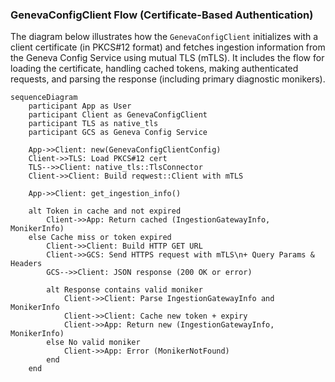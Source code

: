 ### GenevaConfigClient Flow (Certificate-Based Authentication)

The diagram below illustrates how the `GenevaConfigClient` initializes with a client certificate (in PKCS#12 format) and fetches ingestion information from the Geneva Config Service using mutual TLS (mTLS). It includes the flow for loading the certificate, handling cached tokens, making authenticated requests, and parsing the response (including primary diagnostic monikers).

```mermaid
sequenceDiagram
    participant App as User
    participant Client as GenevaConfigClient
    participant TLS as native_tls
    participant GCS as Geneva Config Service

    App->>Client: new(GenevaConfigClientConfig)
    Client->>TLS: Load PKCS#12 cert
    TLS-->>Client: native_tls::TlsConnector
    Client->>Client: Build reqwest::Client with mTLS

    App->>Client: get_ingestion_info()

    alt Token in cache and not expired
        Client->>App: Return cached (IngestionGatewayInfo, MonikerInfo)
    else Cache miss or token expired
        Client->>Client: Build HTTP GET URL
        Client->>GCS: Send HTTPS request with mTLS\n+ Query Params & Headers
        GCS-->>Client: JSON response (200 OK or error)

        alt Response contains valid moniker
            Client->>Client: Parse IngestionGatewayInfo and MonikerInfo
            Client->>Client: Cache new token + expiry
            Client->>App: Return new (IngestionGatewayInfo, MonikerInfo)
        else No valid moniker
            Client->>App: Error (MonikerNotFound)
        end
    end